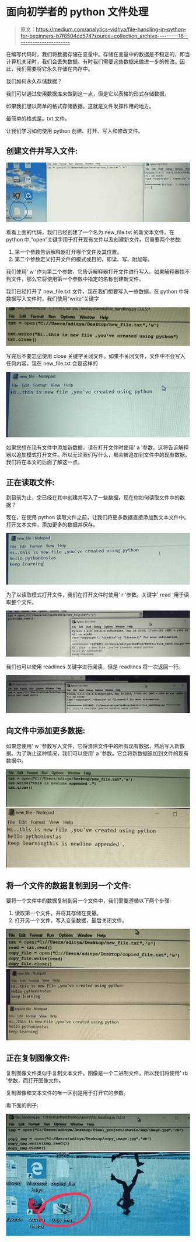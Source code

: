 # 面向初学者的 python 文件处理

> 原文：<https://medium.com/analytics-vidhya/file-handling-in-python-for-beginners-b7f8504cd574?source=collection_archive---------16----------------------->

在编写代码时，我们将数据存储在变量中。存储在变量中的数据是不稳定的，即当计算机关闭时，我们会丢失数据。有时我们需要这些数据来做进一步的修改。因此，我们需要将它永久存储在内存中。

我们如何永久存储数据？

我们可以通过使用数据库来做到这一点，但是它以表格的形式存储数据。

如果我们想以简单的格式存储数据。这就是文件发挥作用的地方。

最简单的格式是。txt 文件。

让我们学习如何使用 python 创建、打开、写入和修改文件。

## 创建文件并写入文件:

![](img/4435dadb7143d1a9f4c51c9fd3b9385d.png)

看看上面的代码，我们已经创建了一个名为 new_file.txt 的新文本文件。在 python 中,“open”关键字用于打开现有文件以及创建新文件。它需要两个参数:

1.  第一个参数告诉解释器打开哪个文件及其位置。
2.  第二个参数定义打开文件的模式或目的，即读、写、附加等。

我们使用' w '作为第二个参数，它告诉解释器打开文件进行写入。如果解释器找不到文件，那么它将使用第一个参数中指定的名称创建新文件。

我们已经打开了 new_file.txt 文件，现在我们想要写入一些数据，在 python 中将数据写入文件时，我们使用“write”关键字

![](img/bd2bdcea348f8432112e0ea0f363d695.png)

写完后不要忘记使用 close 关键字关闭文件。如果不关闭文件，文件中不会写入任何内容。现在 new_file.txt 会是这样的

![](img/b4adf9392407549e656c0acca2be3e73.png)

如果您想在现有文件中添加新数据，请在打开文件时使用' a '参数。这将告诉解释器以追加模式打开文件。所以无论我们写什么，都会被追加到文件中的现有数据。我们将在本文的后面了解这一点。

## 正在读取文件:

到目前为止，您已经在其中创建并写入了一些数据。现在你如何读取文件中的数据？

现在，在使用 python 读取文件之前，让我们将更多数据直接添加到文本文件中。打开文本文件，添加更多的数据并保存。

![](img/259f82fddb70e198a34e2734354233eb.png)

为了以读取模式打开文件，我们在打开文件时使用' r '参数。关键字' read '用于读取整个文件。

![](img/fde854e37768d65d68dce664e3c234c8.png)

我们也可以使用 readlines 关键字进行阅读。但是 readlines 将一次返回一行。

![](img/18c36595d4f8a7f81dd93f47b67e8ea3.png)

## 向文件中添加更多数据:

如果您使用' w '参数写入文件，它将清除文件中的所有现有数据，然后写入新数据。为了防止这种情况，我们可以使用' a '参数。它会将新数据追加到文件的现有数据中。

![](img/528b10ee0795f86c015d7183ff8480b7.png)![](img/b45fda0af4196525f21668ec8e57ab16.png)

## 将一个文件的数据复制到另一个文件:

要将一个文件中的数据复制到另一个文件中，我们需要遵循以下两个步骤:

1.  读取第一个文件，并将其存储在变量。
2.  打开另一个文件，写入变量数据，最后关闭文件。

![](img/6e140a746d177b3e4af50ffb5c2e04b0.png)![](img/6827c5d231e1ff4605ec188e7fb195e9.png)

## 正在复制图像文件:

复制图像文件类似于复制文本文件。图像是一个二进制文件，所以我们将使用' rb '参数，而打开图像文件。

复制图像和文本文件的唯一区别是用于打开它的参数。

看下面的例子:

![](img/b955f451e205ba73509d2a477cc40bd9.png)![](img/e7ef920fdd235fbee767ee977483866d.png)